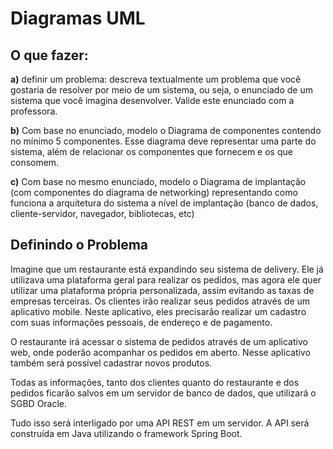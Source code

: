 # Diagramas UML

## O que fazer:

**a)** definir um problema: descreva textualmente um problema que você gostaria de
resolver por meio de um sistema, ou seja, o enunciado de um sistema que você imagina
desenvolver. Valide este enunciado com a professora.

**b)** Com base no enunciado, modelo o Diagrama de componentes contendo no mínimo
5 componentes. Esse diagrama deve representar uma parte do sistema, além de
relacionar os componentes que fornecem e os que consomem.

**c)** Com base no mesmo enunciado, modelo o Diagrama de implantação (com
componentes do diagrama de networking) representando como funciona a arquitetura
do sistema a nível de implantação (banco de dados, cliente-servidor, navegador,
bibliotecas, etc)

## Definindo o Problema

Imagine que um restaurante está expandindo seu sistema de delivery. Ele já utilizava uma plataforma geral para realizar os pedidos, mas agora ele quer
utilizar uma plataforma própria personalizada, assim evitando as taxas de empresas terceiras. Os clientes irão realizar seus pedidos através de um aplicativo
mobile. Neste aplicativo, eles precisarão realizar um cadastro com suas informações pessoais, de endereço e de pagamento.

O restaurante irá acessar o sistema de pedidos através de um aplicativo web, onde poderão acompanhar os pedidos em aberto. Nesse aplicativo também será
possível cadastrar novos produtos.

Todas as informações, tanto dos clientes quanto do restaurante e dos pedidos ficarão salvos em um servidor de banco de dados, que utilizará o SGBD Oracle.

Tudo isso será interligado por uma API REST em um servidor. A API será construída em Java utilizando o framework Spring Boot.
